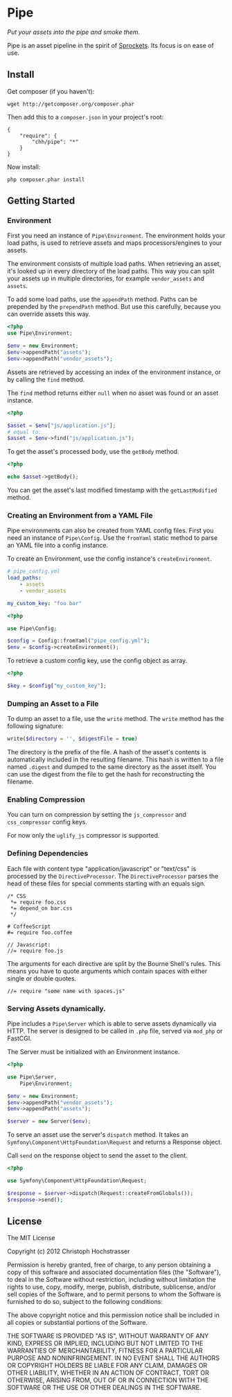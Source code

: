 # Pipe

_Put your assets into the pipe and smoke them._

Pipe is an asset pipeline in the spirit of [Sprockets][]. Its focus
is on ease of use.

[sprockets]: https://github.com/sstephenson/sprockets

## Install

Get composer (if you haven't):

    wget http://getcomposer.org/composer.phar

Then add this to a `composer.json` in your project's root:

    {
        "require": {
            "chh/pipe": "*"
        }
    }

Now install:

    php composer.phar install

## Getting Started

### Environment

First you need an instance of `Pipe\Environment`. The environment holds
your load paths, is used to retrieve assets and maps processors/engines
to your assets.

The environment consists of multiple load paths. When retrieving an
asset, it's looked up in every directory of the load paths. This way you
can split your assets up in multiple directories, for example
`vendor_assets` and `assets`.

To add some load paths, use the `appendPath` method. Paths can be
prepended by the `prependPath` method. But use this carefully, because
you can override assets this way.

```php
<?php
use Pipe\Environment;

$env = new Environment;
$env->appendPath("assets");
$env->appendPath("vendor_assets");
```

Assets are retrieved by accessing an index of the environment instance,
or by calling the `find` method.

The `find` method returns either `null` when no asset was found or an
asset instance.

```php
<?php

$asset = $env["js/application.js"];
# equal to:
$asset = $env->find("js/application.js");
```

To get the asset's processed body, use the `getBody` method.

```php
<?php

echo $asset->getBody();
```

You can get the asset's last modified timestamp with the
`getLastModified` method.

### Creating an Environment from a YAML File

Pipe environments can also be created from YAML config files. First you
need an instance of `Pipe\Config`. Use the `fromYaml` static method to
parse an YAML file into a config instance.

To create an Environment, use the config instance's `createEnvironment`.

```yaml
# pipe_config.yml
load_paths:
    - assets
    - vendor_assets

my_custom_key: "foo bar"
```

```php
<?php

use Pipe\Config;

$config = Config::fromYaml("pipe_config.yml");
$env = $config->createEnvironment();
```

To retrieve a custom config key, use the config object as
array.

```php
<?php

$key = $config["my_custom_key"];
```

### Dumping an Asset to a File

To dump an asset to a file, use the `write` method. The `write` method
has the following signature:

```php
write($directory = '', $digestFile = true)
```

The directory is the prefix of the file. A hash of the asset's contents
is automatically included in the resulting filename. This hash is
written to a file named `.digest` and dumped to the same directory as
the asset itself. You can use the digest from the file to get the 
hash for reconstructing the filename.

### Enabling Compression

You can turn on compression by setting the `js_compressor` and
`css_compressor` config keys.

For now only the `uglify_js` compressor is supported.

### Defining Dependencies

Each file with content type "application/javascript" or "text/css" is
processed by the `DirectiveProcessor`. The `DirectiveProcessor` parses
the head of these files for special comments starting with an equals
sign.

```
/* CSS
 *= require foo.css
 *= depend_on bar.css
 */

# CoffeeScript
#= require foo.coffee

// Javascript:
//= require foo.js
```

The arguments for each directive are split by the Bourne Shell's
rules. This means you have to quote arguments which contain spaces
with either single or double quotes.

```
//= require "some name with spaces.js"
```

### Serving Assets dynamically.

Pipe includes a `Pipe\Server` which is able to serve assets dynamically
via HTTP. The server is designed to be called in `.php` file, served via
`mod_php` or FastCGI.

The Server must be initialized with an Environment instance.

```php
<?php

use Pipe\Server,
    Pipe\Environment;

$env = new Environment;
$env->appendPath("vendor_assets");
$env->appendPath("assets");

$server = new Server($env);
```

To serve an asset use the server's `dispatch` method. It takes an
`Symfony\Component\HttpFoundation\Request` and returns a Response object.

Call `send` on the response object to send the asset to the client.

```php
<?php

use Symfony\Component\HttpFoundation\Request;

$response = $server->dispatch(Request::createFromGlobals());
$response->send();
```

## License

The MIT License

Copyright (c) 2012 Christoph Hochstrasser

Permission is hereby granted, free of charge, to any person obtaining a copy
of this software and associated documentation files (the "Software"), to deal
in the Software without restriction, including without limitation the rights
to use, copy, modify, merge, publish, distribute, sublicense, and/or sell
copies of the Software, and to permit persons to whom the Software is
furnished to do so, subject to the following conditions:

The above copyright notice and this permission notice shall be included in
all copies or substantial portions of the Software.

THE SOFTWARE IS PROVIDED "AS IS", WITHOUT WARRANTY OF ANY KIND, EXPRESS OR
IMPLIED, INCLUDING BUT NOT LIMITED TO THE WARRANTIES OF MERCHANTABILITY,
FITNESS FOR A PARTICULAR PURPOSE AND NONINFRINGEMENT. IN NO EVENT SHALL THE
AUTHORS OR COPYRIGHT HOLDERS BE LIABLE FOR ANY CLAIM, DAMAGES OR OTHER
LIABILITY, WHETHER IN AN ACTION OF CONTRACT, TORT OR OTHERWISE, ARISING FROM,
OUT OF OR IN CONNECTION WITH THE SOFTWARE OR THE USE OR OTHER DEALINGS IN
THE SOFTWARE.

